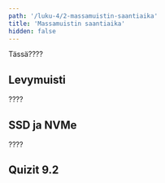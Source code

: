 ```yaml
---
path: '/luku-4/2-massamuistin-saantiaika'
title: 'Massamuistin saantiaika'
hidden: false
---
```


<div>
<lead>Tässä????</lead>
</div>

## Levymuisti
????

## SSD ja NVMe
????

## Quizit 9.2
<!-- Quiz 9.2.?? -->

<div><quiznator id="5caf0493fd9fd71425c6d6c6"></quiznator></div>
